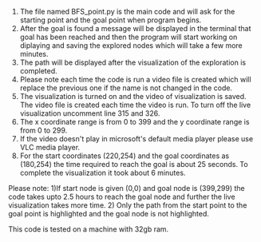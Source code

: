 1) The file named BFS_point.py is the main code and will ask for the starting point and the goal point when program begins.
2) After the goal is found a message will be displayed in the terminal that goal has been reached and then the program
will start working on diplaying and saving the explored nodes which will take a few more minutes.
3) The path will be displayed after the visualization of the exploration is completed.
4) Please note each time the code is run a video file is created which will replace the previous one if the name is not changed 
in the code.
5) The visualization is turned on and the video of visualization is saved. The video file is created each time the video is run.
To turn off the live visualization uncomment line 315 and 326. 
6) The x coordinate range is from 0 to 399 and the y coordinate range is from 0 to 299.
7) If the video doesn't play in microsoft's default media player please use VLC media player.
8) For the start coordinates (220,254) and the goal coordinates as (180,254) the time required to reach the goal is about 25 seconds.
To complete the visualization it took about 6 minutes.

Please note:
1)If start node is given (0,0) and goal node is (399,299) the code takes upto 2.5 hours to reach the goal node and further the
live visualization takes more time.
2) Only the path from the start point to the goal point is highlighted and the goal node is not highlighted.

This code is tested on a machine with 32gb ram.

